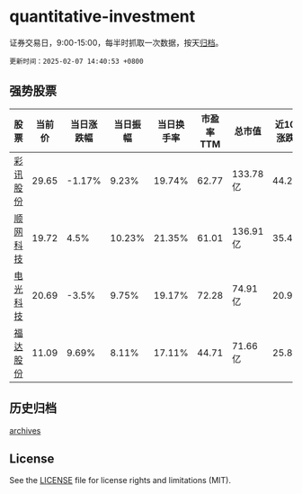 # quantitative-investment

证券交易日，9:00-15:00，每半时抓取一次数据，按天[归档](archives)。

`更新时间：2025-02-07 14:40:53 +0800`

## 强势股票

|股票|当前价|当日涨跌幅|当日振幅|当日换手率|市盈率TTM|总市值|近10日涨跌幅|
|----|----|----|----|----|----|----|----|
|[彩讯股份](https://xueqiu.com/S/SZ300634)|29.65|-1.17%|9.23%|19.74%|62.77|133.78亿|44.28%|
|[顺网科技](https://xueqiu.com/S/SZ300113)|19.72|4.5%|10.23%|21.35%|61.01|136.91亿|35.44%|
|[电光科技](https://xueqiu.com/S/SZ002730)|20.69|-3.5%|9.75%|19.17%|72.28|74.91亿|20.99%|
|[福达股份](https://xueqiu.com/S/SH603166)|11.09|9.69%|8.11%|17.11%|44.71|71.66亿|25.88%|

## 历史归档

[archives](archives)

## License

See the [LICENSE](LICENSE) file for license rights and limitations (MIT).
